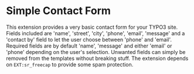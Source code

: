 Simple Contact Form
===================

This extension provides a very basic contact form for your TYPO3 site. Fields included are 'name', 'street', 'city',
'phone', 'email', 'message' and a 'contact by' field to let the user choose between 'phone' and 'email'. Required fields
 are by default 'name', 'message' and either 'email' or 'phone' depending on the user's selection. Unwanted fields can
 simply be removed from the templates without breaking stuff. The extension depends on ```EXT:sr_freecap``` to provide
 some spam protection.
